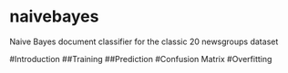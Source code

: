 naivebayes
==========

Naive Bayes document classifier for the classic 20 newsgroups dataset

#Introduction
##Training
##Prediction
#Confusion Matrix
#Overfitting

